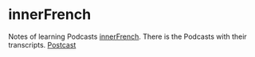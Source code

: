 # innerFrench

Notes of learning Podcasts [innerFrench](https://innerfrench.com/).
There is the Podcasts with their transcripts. [Postcast](https://innerfrench.com/podcast/)


